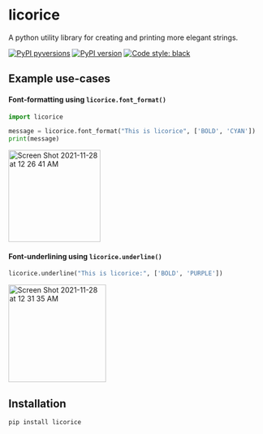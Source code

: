 # licorice
A python utility library for creating and printing more elegant strings.

[![PyPI pyversions](https://img.shields.io/pypi/pyversions/licorice.svg)](https://pypi.python.org/pypi/licorice/)
[![PyPI version](https://badge.fury.io/py/licorice.svg)](https://badge.fury.io/py/licorice)
[![Code style: black](https://img.shields.io/badge/code%20style-black-000000.svg)](https://github.com/psf/black)

## Example use-cases

#### Font-formatting using `licorice.font_format()`
```python
import licorice

message = licorice.font_format("This is licorice", ['BOLD', 'CYAN'])
print(message)
```
<img width="181" alt="Screen Shot 2021-11-28 at 12 26 41 AM" src="https://user-images.githubusercontent.com/47393421/143730814-7218d14c-8531-4df5-a63a-c61f92edcc9c.png">

#### Font-underlining using `licorice.underline()`
```python
licorice.underline("This is licorice:", ['BOLD', 'PURPLE'])
```
<img width="192" alt="Screen Shot 2021-11-28 at 12 31 35 AM" src="https://user-images.githubusercontent.com/47393421/143730941-d53e389d-54e2-404e-a247-1676be30f9d1.png">


## Installation
```python
pip install licorice
```
